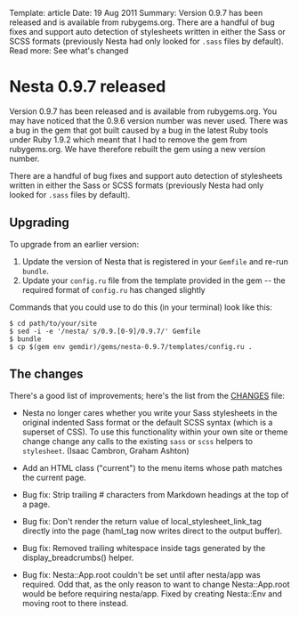 Template: article
Date: 19 Aug 2011
Summary: Version 0.9.7 has been released and is available from rubygems.org. There are a handful of bug fixes and support auto detection of stylesheets written in either the Sass or SCSS formats (previously Nesta had only looked for `.sass` files by default).
Read more: See what's changed

# Nesta 0.9.7 released

Version 0.9.7 has been released and is available from rubygems.org. You
may have noticed that the 0.9.6 version number was never used. There was
a bug in the gem that got built caused by a bug in the latest Ruby tools
under Ruby 1.9.2 which meant that I had to remove the gem from
rubygems.org. We have therefore rebuilt the gem using a new version
number.

There are a handful of bug fixes and support auto
detection of stylesheets written in either the Sass or SCSS formats
(previously Nesta had only looked for `.sass` files by default).

## Upgrading

To upgrade from an earlier version:

1. Update the version of Nesta that is registered in your `Gemfile` and
   re-run `bundle`.
2. Update your `config.ru` file from the template provided in the gem -- the
   required format of `config.ru` has changed slightly

Commands that you could use to do this (in your terminal) look like this:

    $ cd path/to/your/site
    $ sed -i -e '/nesta/ s/0.9.[0-9]/0.9.7/' Gemfile
    $ bundle
    $ cp $(gem env gemdir)/gems/nesta-0.9.7/templates/config.ru .

## The changes

There's a good list of improvements; here's the list from the
[CHANGES][changelog] file:

 * Nesta no longer cares whether you write your Sass stylesheets in the
   original indented Sass format or the default SCSS syntax (which is a
   superset of CSS). To use this functionality within your own site or
   theme change change any calls to the existing `sass` or `scss`
   helpers to `stylesheet`. (Isaac Cambron, Graham Ashton)

 * Add an HTML class ("current") to the menu items whose path matches
   the current page.

 * Bug fix: Strip trailing # characters from Markdown headings at the
   top of a page.

 * Bug fix: Don't render the return value of local_stylesheet_link_tag
   directly into the page (haml_tag now writes direct to the output
   buffer).

 * Bug fix: Removed trailing whitespace inside <a> tags generated by
   the display_breadcrumbs() helper.

 * Bug fix: Nesta::App.root couldn't be set until after nesta/app was
   required. Odd that, as the only reason to want to change
   Nesta::App.root would be before requiring nesta/app. Fixed by
   creating Nesta::Env and moving root to there instead.

[rubygems]: http://rubygems.org/gems/nesta
[changelog]: https://github.com/gma/nesta/blob/master/CHANGES

